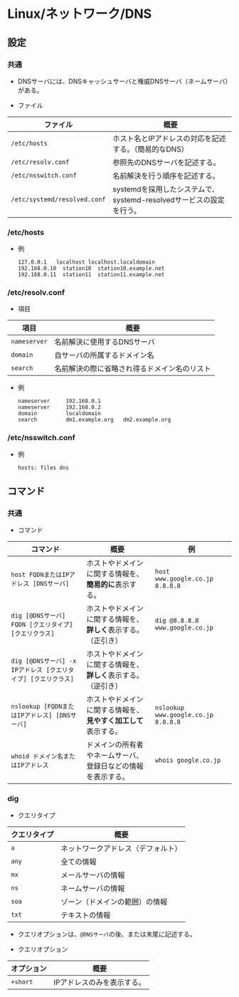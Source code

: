 # Linux/ネットワーク/DNS

## 設定

### 共通

- DNSサーバには、DNSキャッシュサーバと権威DNSサーバ（ネームサーバ）がある。

- ファイル

| ファイル                     | 概要                                                         |
| ---------------------------- | ------------------------------------------------------------ |
| `/etc/hosts`                 | ホスト名とIPアドレスの対応を記述する。（簡易的なDNS）        |
| `/etc/resolv.conf`           | 参照先のDNSサーバを記述する。                                |
| `/etc/nsswitch.conf`         | 名前解決を行う順序を記述する。                               |
| `/etc/systemd/resolved.conf` | systemdを採用したシステムで、systemd-resolvedサービスの設定を行う。 |

### /etc/hosts

- 例

  ```text
  127.0.0.1   localhost localhost.localdomain 
  192.168.0.10  station10  station10.example.net
  192.168.0.11  station11  station11.example.net
  ```

### /etc/resolv.conf

- 項目

| 項目         | 概要                                         |
| ------------ | -------------------------------------------- |
| `nameserver` | 名前解決に使用するDNSサーバ                  |
| `domain`     | 自サーバの所属するドメイン名                 |
| `search`     | 名前解決の際に省略され得るドメイン名のリスト |

- 例

  ```text
  nameserver     192.168.0.1
  nameserver     192.168.0.2
  domain         localdomain
  search         dm1.example.org   dm2.example.org
  ```

### /etc/nsswitch.conf

- 例

  ```text
  hosts: files dns
  ```

## コマンド

### 共通

- コマンド

| コマンド                                                     | 概要                                                         | 例                                  |
| ------------------------------------------------------------ | ------------------------------------------------------------ | ----------------------------------- |
| `host FQDNまたはIPアドレス [DNSサーバ]`                      | ホストやドメインに関する情報を、**簡易的に**表示する。       | `host www.google.co.jp 8.8.8.8`     |
| `dig [@DNSサーバ] FQDN [クエリタイプ] [クエリクラス]`        | ホストやドメインに関する情報を、**詳しく**表示する。（正引き） | `dig @8.8.8.8 www.google.co.jp`     |
| `dig [@DNSサーバ] -x IPアドレス [クエリタイプ] [クエリクラス]` | ホストやドメインに関する情報を、**詳しく**表示する。（逆引き） |                                     |
| `nslookup [FQDNまたはIPアドレス] [DNSサーバ]`                | ホストやドメインに関する情報を、**見やすく加工して**表示する。 | `nslookup www.google.co.jp 8.8.8.8` |
| `whoid ドメイン名またはIPアドレス`                           | ドメインの所有者やネームサーバ、登録日などの情報を表示する。 | `whois google.co.jp`                |

### dig

- クエリタイプ

| クエリタイプ | 概要                               |
| ------------ | ---------------------------------- |
| `a`          | ネットワークアドレス（デフォルト） |
| `any`        | 全ての情報                         |
| `mx`         | メールサーバの情報                 |
| `ns`         | ネームサーバの情報                 |
| `soa`        | ゾーン（ドメインの範囲）の情報     |
| `txt`        | テキストの情報                     |

- クエリオプションは、`@DNSサーバ`の後、または末尾に記述する。

- クエリオプション

|オプション|概要|
|---|---|
|`+short`|IPアドレスのみを表示する。|
